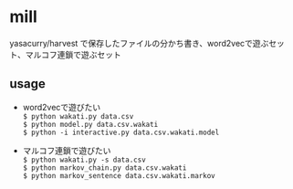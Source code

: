 # mill

yasacurry/harvest で保存したファイルの分かち書き、word2vecで遊ぶセット、マルコフ連鎖で遊ぶセット

## usage 
- word2vecで遊びたい  
`$ python wakati.py data.csv`  
`$ python model.py data.csv.wakati`  
`$ python -i interactive.py data.csv.wakati.model`

- マルコフ連鎖で遊びたい  
`$ python wakati.py -s data.csv`  
`$ python markov_chain.py data.csv.wakati`  
`$ python markov_sentence data.csv.wakati.markov`